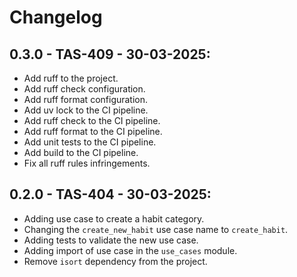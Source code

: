 # Changelog

## 0.3.0 - TAS-409 - 30-03-2025:
  - Add ruff to the project.
  - Add ruff check configuration.
  - Add ruff format configuration.
  - Add uv lock to the CI pipeline.
  - Add ruff check to the CI pipeline.
  - Add ruff format to the CI pipeline.
  - Add unit tests to the CI pipeline.
  - Add build to the CI pipeline.
  - Fix all ruff rules infringements.

## 0.2.0 - TAS-404 - 30-03-2025:
  - Adding use case to create a habit category.
  - Changing the `create_new_habit` use case name to `create_habit`.
  - Adding tests to validate the new use case.
  - Adding import of use case in the `use_cases` module.
  - Remove `isort` dependency from the project.